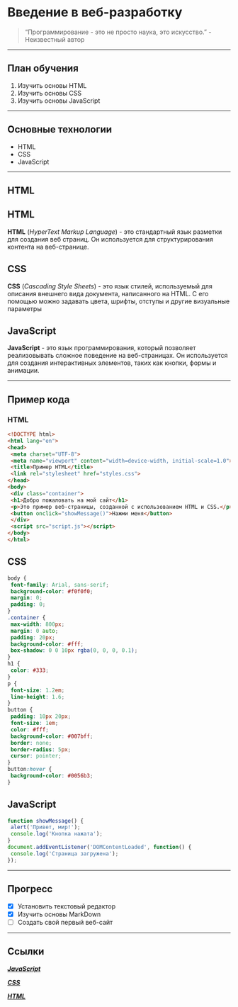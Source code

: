 # Введение в веб-разработку
>“Программирование - это не просто наука, это искусство.” - Неизвестный автор
___
## План обучения
1. Изучить основы HTML
2. Изучить основы CSS
3. Изучить основы JavaScript
___
## Основные технологии
- HTML
- CSS
- JavaScript
___
## HTML 
## HTML
**HTML** (*HyperText Markup Language*) - это стандартный язык разметки для создания веб страниц. Он используется для структурирования контента на веб-странице.
## CSS
**CSS** (*Cascading Style Sheets*) - это язык стилей, используемый для описания внешнего
вида документа, написанного на HTML. С его помощью можно задавать цвета, шрифты,
отступы и другие визуальные параметры
## JavaScript
**JavaScript** - это язык программирования, который позволяет реализовывать сложное поведение на веб-страницах. Он
используется для создания интерактивных элементов, таких как кнопки, формы и анимации.
___
## Пример кода
### HTML
``` HTML
<!DOCTYPE html>
<html lang="en">
<head>
 <meta charset="UTF-8">
 <meta name="viewport" content="width=device-width, initial-scale=1.0">
 <title>Пример HTML</title>
 <link rel="stylesheet" href="styles.css">
</head>
<body>
 <div class="container">
 <h1>Добро пожаловать на мой сайт</h1>
 <p>Это пример веб-страницы, созданной с использованием HTML и CSS.</p>
 <button onclick="showMessage()">Нажми меня</button>
 </div>
 <script src="script.js"></script>
</body>
</html>
```
## CSS
``` CSS
body {
 font-family: Arial, sans-serif;
 background-color: #f0f0f0;
 margin: 0;
 padding: 0;
}
.container {
 max-width: 800px;
 margin: 0 auto;
 padding: 20px;
 background-color: #fff;
 box-shadow: 0 0 10px rgba(0, 0, 0, 0.1);
}
h1 {
 color: #333;
}
p {
 font-size: 1.2em;
 line-height: 1.6;
}
button {
 padding: 10px 20px;
 font-size: 1em;
 color: #fff;
 background-color: #007bff;
 border: none;
 border-radius: 5px;
 cursor: pointer;
}
button:hover {
 background-color: #0056b3;
}
```
## JavaScript
``` JavaScript
function showMessage() {
 alert('Привет, мир!');
 console.log('Кнопка нажата');
}
document.addEventListener('DOMContentLoaded', function() {
 console.log('Страница загружена');
});
```
___
## Прогресс
- [x] Установить текстовый редактор
- [x] Изучить основы MarkDown
- [ ] Создать свой первый веб-сайт
___
## Ссылки
[***JavaScript***](https://learn.javascript.ru/?ysclid=m1rzgxjl32521824358)

[***CSS***](https://developer.mozilla.org/en-US/docs/Web/CSS)

[***HTML***](https://developer.mozilla.org/ru/docs/Learn/Getting_started_with_the_web/HTML_basics)

